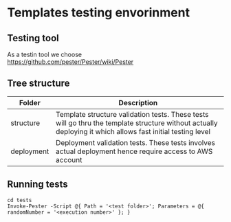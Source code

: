 # Templates testing envorinment

## Testing tool
As a testin tool we choose  
https://github.com/pester/Pester/wiki/Pester

## Tree structure
| Folder | Description
|-|-|
| structure | Template structure validation tests. These tests will go thru the template structure without actually deploying it which allows fast initial testing level |
| deployment | Deployment validation tests. These tests involves actual deployment hence require access to AWS account |

## Running tests
```
cd tests
Invoke-Pester -Script @{ Path = '<test folder>'; Parameters = @{ randomNumber = '<execution number>' }; }